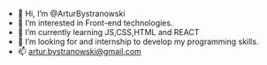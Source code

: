 - 👋 Hi, I’m @ArturBystranowski
- 👀 I’m interested in Front-end technologies.
- 🌱 I’m currently learning JS,CSS,HTML and REACT
- 💞️ I’m looking for and internship to develop my programming skills.
- 📫 artur.bystranowski@gmail.com

<!---
ArturBystranowski/ArturBystranowski is a ✨ special ✨ repository because its `README.md` (this file) appears on your GitHub profile.
You can click the Preview link to take a look at your changes.
--->

